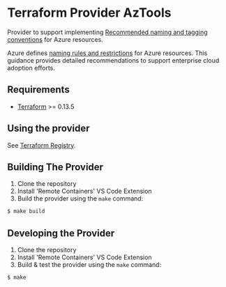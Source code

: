 Terraform Provider AzTools
==================

Provider to support implementing [Recommended naming and tagging conventions](https://docs.microsoft.com/en-us/azure/cloud-adoption-framework/ready/azure-best-practices/naming-and-tagging) for Azure resources.

Azure defines [naming rules and restrictions](https://docs.microsoft.com/en-us/azure/azure-resource-manager/management/resource-name-rules) for Azure resources. This guidance provides detailed recommendations to support enterprise cloud adoption efforts.

Requirements
------------

-	[Terraform](https://www.terraform.io/downloads.html) >= 0.13.5

Using the provider
----------------------

See [Terraform Registry](https://registry.terraform.io/providers/glueckkanja/aztools/latest).

Building The Provider
---------------------

1. Clone the repository
1. Install 'Remote Containers' VS Code Extension
1. Build the provider using the `make` command:
```sh
$ make build
```

Developing the Provider
---------------------------

1. Clone the repository
1. Install 'Remote Containers' VS Code Extension
1. Build & test the provider using the `make` command:
```sh
$ make
```